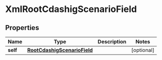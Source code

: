 

# XmlRootCdashigScenarioField


## Properties

Name | Type | Description | Notes
------------ | ------------- | ------------- | -------------
**self** | [**RootCdashigScenarioField**](RootCdashigScenarioField.md) |  |  [optional]



